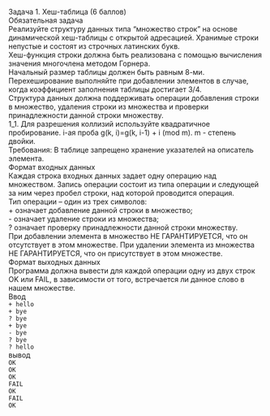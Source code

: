 Задача 1. Хеш-таблица (6 баллов)  
Обязательная задача  
Реализуйте структуру данных типа “множество строк” на основе динамической хеш-таблицы с открытой адресацией. Хранимые строки непустые и состоят из строчных латинских букв.  
Хеш-функция строки должна быть реализована с помощью вычисления значения многочлена методом Горнера.  
Начальный размер таблицы должен быть равным 8-ми. Перехеширование выполняйте при добавлении элементов в случае, когда коэффициент заполнения таблицы достигает 3/4.  
Структура данных должна поддерживать операции добавления строки в множество, удаления строки из множества и проверки принадлежности данной строки множеству.  
1_1. Для разрешения коллизий используйте квадратичное пробирование. i-ая проба
g(k, i)=g(k, i-1) + i (mod m). m - степень двойки.  
Требования: В таблице запрещено хранение указателей на описатель элемента.  
Формат входных данных  
Каждая строка входных данных задает одну операцию над множеством. Запись операции состоит из типа операции и следующей за ним через пробел строки, над которой проводится операция.  
Тип операции  – один из трех символов:  
    +  означает добавление данной строки в множество;  
    -  означает удаление  строки из множества;  
    ?  означает проверку принадлежности данной строки множеству.  
При добавлении элемента в множество НЕ ГАРАНТИРУЕТСЯ, что он отсутствует в этом множестве. При удалении элемента из множества НЕ ГАРАНТИРУЕТСЯ, что он присутствует в этом множестве.  
Формат выходных данных  
Программа должна вывести для каждой операции одну из двух строк OK или FAIL, в зависимости от того, встречается ли данное слово в нашем множестве.  
Ввод  
```+ hello```  
```+ bye```  
```? bye```  
```+ bye```  
```- bye```  
```? bye```  
```? hello```  
вывод  
```OK```  
```OK```  
```OK```  
```FAIL```  
```OK```  
```FAIL```  
```OK```  
